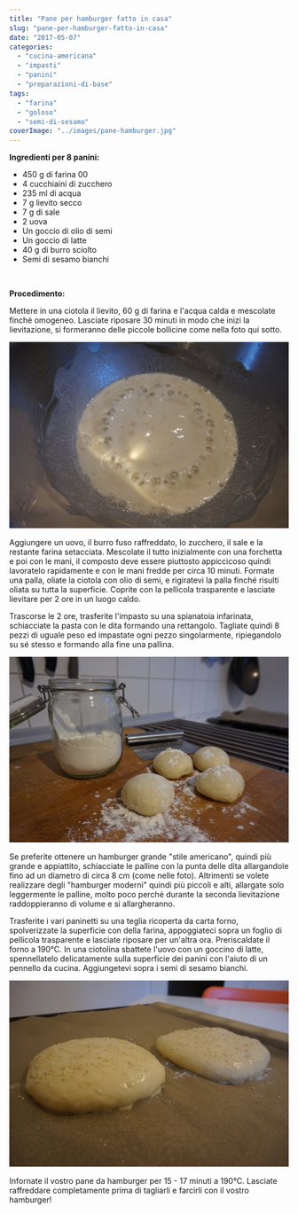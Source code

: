 ```yaml
---
title: "Pane per hamburger fatto in casa"
slug: "pane-per-hamburger-fatto-in-casa"
date: "2017-05-07"
categories: 
  - "cucina-americana"
  - "impasti"
  - "panini"
  - "preparazioni-di-base"
tags: 
  - "farina"
  - "goloso"
  - "semi-di-sesamo"
coverImage: "../images/pane-hamburger.jpg"
---
```


**Ingredienti per 8 panini:**

- 450 g di farina 00
- 4 cucchiaini di zucchero
- 235 ml di acqua
- 7 g lievito secco
- 7 g di sale
- 2 uova
- Un goccio di olio di semi
- Un goccio di latte
- 40 g di burro sciolto
- Semi di sesamo bianchi

 

**Procedimento:**

Mettere in una ciotola il lievito, 60 g di farina e l'acqua calda e mescolate finché omogeneo. Lasciate riposare 30 minuti in modo che inizi la lievitazione, si formeranno delle piccole bollicine come nella foto qui sotto.

![pane di hamburger](../images/Pane-per-hamburger.jpg)

Aggiungere un uovo, il burro fuso raffreddato, lo zucchero, il sale e la restante farina setacciata. Mescolate il tutto inizialmente con una forchetta e poi con le mani, il composto deve essere piuttosto appiccicoso quindi lavoratelo rapidamente e con le mani fredde per circa 10 minuti. Formate una palla, oliate la ciotola con olio di semi, e rigiratevi la palla finché risulti oliata su tutta la superficie. Coprite con la pellicola trasparente e lasciate lievitare per 2 ore in un luogo caldo.

Trascorse le 2 ore, trasferite l'impasto su una spianatoia infarinata, schiacciate la pasta con le dita formando una rettangolo. Tagliate quindi 8 pezzi di uguale peso ed impastate ogni pezzo singolarmente, ripiegandolo su sé stesso e formando alla fine una pallina.

![Impasto per pane di hamburger](../images/Pane-per-hamburger-2.jpg)

Se preferite ottenere un hamburger grande "stile americano", quindi più grande e appiattito, schiacciate le palline con la punta delle dita allargandole fino ad un diametro di circa 8 cm (come nelle foto). Altrimenti se volete realizzare degli "hamburger moderni" quindi più piccoli e alti, allargate solo leggermente le palline, molto poco perché durante la seconda lievitazione raddoppieranno di volume e si allargheranno.

Trasferite i vari paninetti su una teglia ricoperta da carta forno, spolverizzate la superficie con della farina, appoggiateci sopra un foglio di pellicola trasparente e lasciate riposare per un'altra ora. Preriscaldate il forno a 190°C. In una ciotolina sbattete l'uovo con un goccino di latte, spennellatelo delicatamente sulla superficie dei panini con l'aiuto di un pennello da cucina. Aggiungetevi sopra i semi di sesamo bianchi.

![pane di hamburger](../images/pane-hamburger1.jpg)

Infornate il vostro pane da hamburger per 15 - 17 minuti a 190°C. Lasciate raffreddare completamente prima di tagliarli e farcirli con il vostro hamburger!

